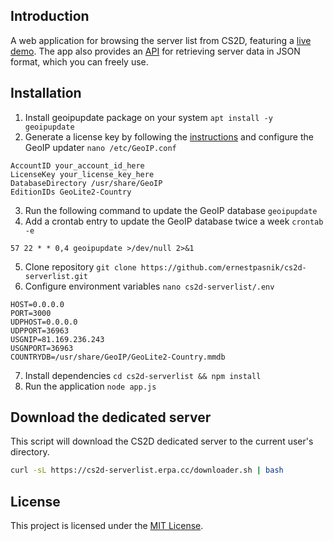 ## Introduction
A web application for browsing the server list from CS2D, featuring a [live demo](https://cs2d-serverlist.erpa.cc). The app also provides an [API](https://cs2d-serverlist.erpa.cc/api) for retrieving server data in JSON format, which you can freely use.

## Installation
1. Install geoipupdate package on your system `apt install -y geoipupdate`
2. Generate a license key by following the [instructions](https://support.maxmind.com/hc/en-us/articles/4407111582235-Generate-a-License-Key) and configure the GeoIP updater `nano /etc/GeoIP.conf`
```
AccountID your_account_id_here
LicenseKey your_license_key_here
DatabaseDirectory /usr/share/GeoIP
EditionIDs GeoLite2-Country
```
3. Run the following command to update the GeoIP database `geoipupdate`
4. Add a crontab entry to update the GeoIP database twice a week `crontab -e`
```
57 22 * * 0,4 geoipupdate >/dev/null 2>&1
``` 
5. Clone repository `git clone https://github.com/ernestpasnik/cs2d-serverlist.git`
6. Configure environment variables `nano cs2d-serverlist/.env`
```env
HOST=0.0.0.0
PORT=3000
UDPHOST=0.0.0.0
UDPPORT=36963
USGNIP=81.169.236.243
USGNPORT=36963
COUNTRYDB=/usr/share/GeoIP/GeoLite2-Country.mmdb
```
7. Install dependencies `cd cs2d-serverlist && npm install`
8. Run the application `node app.js`

## Download the dedicated server
This script will download the CS2D dedicated server to the current user's directory.
```bash
curl -sL https://cs2d-serverlist.erpa.cc/downloader.sh | bash
```

## License
This project is licensed under the [MIT License](LICENSE).
